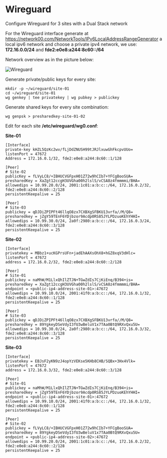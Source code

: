 # Wireguard
Configure Wireguard for 3 sites with a Dual Stack network

For the Wireguard interface generate at https://network00.com/NetworkTools/IPv6LocalAddressRangeGenerator a local ipv6 network and choose a private ipv4 network, we use: **172.16.0.0/24** and **fde2:e0e8:a244:8c60::/64**

Network overview as in the picture below:

![Wireguard](https://user-images.githubusercontent.com/40859756/145683350-8ec4b24f-0fa0-4c04-b090-4ae33a2547ad.png)

Generate private/public keys for every site:
```
mkdir -p ~/wireguard/site-01
cd ~/wireguard/site-01
wg genkey | tee privatekey | wg pubkey > publickey
```
Generate shared keys for every site combination:
```
wg genpsk > presharedkey-site-01-02
````

Edit for each site **/etc/wireguard/wg0.conf**:

**Site-01**
```
[Interface]
private-key kHZL5QzKc2wv/fLjDdZNUSH99tJRJlxuwGhFkcpvUUo=
listenPort = 47672
Address = 172.16.0.1/32, fde2:e0e8:a244:8c60::1/128

[Peer]
# Site-02
publicKey = fLVyLC8/+IBHUCVGFpxH01Z72w9hCIb7+YFCgBooSUA=
presharedKey = XaZgt12ccgH3UVGha00h2lslS/vCSA8z4fmmmmi/BHA=
allowedips = 10.99.20.0/24, 2001:1c01:a:b:c::/64, 172.16.0.2/32, fde2:e0e8:a244:8c60::2/128
persistentKeepalive = 25

[Peer]
# Site-03
publickey = qDJDiZPIPFt46llqO8zx7CXBXgSFBKU13vrfa//M/Q8=
presharedkey = jZgY59TEnF6YDjbzor9Acdp0RS85JYLPDzuoKEhYHHI=
allowedips = 10.99.30.0/24, 2a0f:2980:a:b:c::/64, 172.16.0.3/24, fde2:e0e8:a244:8c60::3/128
persistentKeepalive = 25
```
**Site-02**
```
[Interface]
privatekey = MBbz1+ucKGPrsUFn+jadEhAAXsOhX8+hGZ8xqV3dHlc=
listenPort = 47672
address = 172.16.0.2/32, fde2:e0e8:a244:8c60::2/128

[Peer]
# Site-01
publickey = naMhW/M1LlxQhIlZTJN+TGwZdIs7CjKiEnq/B394+is=
presharedkey = XaZgt12ccgH3UVGha00h2lslS/vCSA8z4fmmmmi/BHA=
endpoint = <public-ip4-address-site-01>:47672
allowedips = 10.99.10.0/24, 2001:41f0:a:b:c::/64, 172.16.0.1/32, fde2:e0e8:a244:8c60::1/128
persistentKeepalive = 25

[Peer]
# Site-03
publickey = qDJDiZPIPFt46llqO8zx7CXBXgSFBKU13vrfa//M/Q8=
presharedkey = 89YgkeyDSeVdyI3fU3wBeluV1x7TAa0BtQ9RXvQxu5U=
allowedips = 10.99.30.0/24, 2a0f:2980:a:b:c::/64, 172.16.0.3/32, fde2:e0e8:a244:8c60::3/128
persistentKeepalive = 25

```
**Site-03**
```
[Interface]
privatekey = EBJsF2yKN9zJ4opYzVEKse5KHb8CHB/SQBx+3Hx4Vlk=
listenPort = 47672
address = 172.16.0.3/32, fde2:e0e8:a244:8c60::3/128

[Peer]
# Site-01
publickey = naMhW/M1LlxQhIlZTJN+TGwZdIs7CjKiEnq/B394+is=
presharedkey = jZgY59TEnF6YDjbzor9Acdp0RS85JYLPDzuoKEhYHHI=
endpoint = <public-ip4-address-site-01>:47672
allowedips = 10.99.10.0/24, 2001:41f0:a:b:c::/64, 172.16.0.1/32, fde2:e0e8:a244:8c60::1/128
persistentKeepalive = 25

[Peer]
# Site-02
publickey = fLVyLC8/+IBHUCVGFpxH01Z72w9hCIb7+YFCgBooSUA=
presharedkey = 89YgkeyDSeVdyI3fU3wBeluV1x7TAa0BtQ9RXvQxu5U=
endpoint = <public-ip4-address-site-02>:47672
allowedips = 10.99.20.0/24, 2001:1c01:a:b:c::/64, 172.16.0.2/32, fde2:e0e8:a244:8c60::2/128
persistentKeepalive = 25
```
